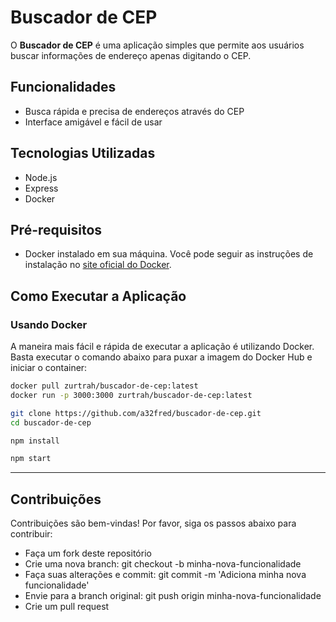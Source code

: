 # Buscador de CEP

O **Buscador de CEP** é uma aplicação simples que permite aos usuários buscar informações de endereço apenas digitando o CEP.

## Funcionalidades

- Busca rápida e precisa de endereços através do CEP
- Interface amigável e fácil de usar

## Tecnologias Utilizadas

- Node.js
- Express
- Docker

## Pré-requisitos

- Docker instalado em sua máquina. Você pode seguir as instruções de instalação no [site oficial do Docker](https://docs.docker.com/get-docker/).

## Como Executar a Aplicação

### Usando Docker

A maneira mais fácil e rápida de executar a aplicação é utilizando Docker. Basta executar o comando abaixo para puxar a imagem do Docker Hub e iniciar o container:

```bash
docker pull zurtrah/buscador-de-cep:latest
docker run -p 3000:3000 zurtrah/buscador-de-cep:latest 
```

```bash
git clone https://github.com/a32fred/buscador-de-cep.git
cd buscador-de-cep
```

```bash
npm install 
```

```bash
npm start

```

<hr/>

## Contribuições

Contribuições são bem-vindas! Por favor, siga os passos abaixo para contribuir:

- Faça um fork deste repositório
- Crie uma nova branch: git checkout -b minha-nova-funcionalidade
- Faça suas alterações e commit: git commit -m 'Adiciona minha nova funcionalidade'
- Envie para a branch original: git push origin minha-nova-funcionalidade
- Crie um pull request